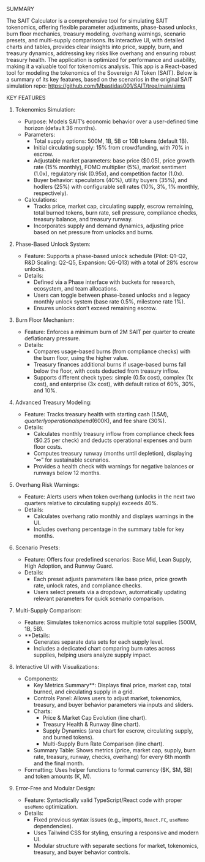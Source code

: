 SUMMARY<BR>

The SAIT Calculator is a comprehensive tool for simulating SAIT tokenomics, offering flexible parameter adjustments, phase-based unlocks, burn floor mechanics, treasury modeling, overhang warnings, scenario presets, and multi-supply comparisons. Its interactive UI, with detailed charts and tables, provides clear insights into price, supply, burn, and treasury dynamics, addressing key risks like overhang and ensuring robust treasury health. The application is optimized for performance and usability, making it a valuable tool for tokenomics analysis.
This app is a React-based tool for modeling the tokenomics of the Sovereign AI Token (SAIT). Below is a summary of its key features, based on the scenarios in the original SAIT simulation repo: https://github.com/Mbastidas001/SAIT/tree/main/sims

KEY FEATURES<BR>

1. Tokenomics Simulation:
   - Purpose: Models SAIT’s economic behavior over a user-defined time horizon (default 36 months).
   - Parameters:
     - Total supply options: 500M, 1B, 5B or 10B tokens (default 1B).
     - Initial circulating supply: 15% from crowdfunding, with 70% in escrow.
     - Adjustable market parameters: base price ($0.05), price growth rate (15% monthly), FOMO multiplier (5%), market sentiment (1.0x), regulatory risk (0.95x), and competition factor (1.0x).
     - Buyer behavior: speculators (40%), utility buyers (35%), and hodlers (25%) with configurable sell rates (10%, 3%, 1% monthly, respectively).
   - Calculations:
     - Tracks price, market cap, circulating supply, escrow remaining, total burned tokens, burn rate, sell pressure, compliance checks, treasury balance, and treasury runway.
     - Incorporates supply and demand dynamics, adjusting price based on net pressure from unlocks and burns.

2. Phase-Based Unlock System:
   - Feature: Supports a phase-based unlock schedule (Pilot: Q1-Q2, R&D Scaling: Q2-Q5, Expansion: Q6-Q13) with a total of 28% escrow unlocks.
   - Details:
     - Defined via a Phase interface with buckets for research, ecosystem, and team allocations.
     - Users can toggle between phase-based unlocks and a legacy monthly unlock system (base rate 0.5%, milestone rate 1%).
     - Ensures unlocks don’t exceed remaining escrow.

3. Burn Floor Mechanism:
   - Feature: Enforces a minimum burn of 2M SAIT per quarter to create deflationary pressure.
   - Details:
     - Compares usage-based burns (from compliance checks) with the burn floor, using the higher value.
     - Treasury finances additional burns if usage-based burns fall below the floor, with costs deducted from treasury inflow.
     - Supports different check types: simple (0.5x cost), complex (1x cost), and enterprise (3x cost), with default ratios of 60%, 30%, and 10%.

4. Advanced Treasury Modeling:
   - Feature: Tracks treasury health with starting cash ($1.5M), quarterly operational spend ($600K), and fee share (30%).
   - Details:
     - Calculates monthly treasury inflow from compliance check fees ($0.25 per check) and deducts operational expenses and burn floor costs.
     - Computes treasury runway (months until depletion), displaying “∞” for sustainable scenarios.
     - Provides a health check with warnings for negative balances or runways below 12 months.

5. Overhang Risk Warnings:
   - Feature: Alerts users when token overhang (unlocks in the next two quarters relative to circulating supply) exceeds 40%.
   - Details:
     - Calculates overhang ratio monthly and displays warnings in the UI.
     - Includes overhang percentage in the summary table for key months.

6. Scenario Presets:
   - Feature: Offers four predefined scenarios: Base Mid, Lean Supply, High Adoption, and Runway Guard.
   - Details:
     - Each preset adjusts parameters like base price, price growth rate, unlock rates, and compliance checks.
     - Users select presets via a dropdown, automatically updating relevant parameters for quick scenario comparison.

7. Multi-Supply Comparison:
   - Feature: Simulates tokenomics across multiple total supplies (500M, 1B, 5B).
   - **Details:
     - Generates separate data sets for each supply level.
     - Includes a dedicated chart comparing burn rates across supplies, helping users analyze supply impact.

8. Interactive UI with Visualizations:
   - Components:
     - Key Metrics Summary**: Displays final price, market cap, total burned, and circulating supply in a grid.
     - Controls Panel: Allows users to adjust market, tokenomics, treasury, and buyer behavior parameters via inputs and sliders.
     - Charts:
       - Price & Market Cap Evolution (line chart).
       - Treasury Health & Runway (line chart).
       - Supply Dynamics (area chart for escrow, circulating supply, and burned tokens).
       - Multi-Supply Burn Rate Comparison (line chart).
     - Summary Table: Shows metrics (price, market cap, supply, burn rate, treasury, runway, checks, overhang) for every 6th month and the final month.
   - Formatting: Uses helper functions to format currency ($K, $M, $B) and token amounts (K, M).

9. Error-Free and Modular Design:
   - Feature: Syntactically valid TypeScript/React code with proper `useMemo` optimization.
   - Details:
     - Fixed previous syntax issues (e.g., imports, `React.FC`, `useMemo` dependencies).
     - Uses Tailwind CSS for styling, ensuring a responsive and modern UI.
     - Modular structure with separate sections for market, tokenomics, treasury, and buyer behavior controls.
